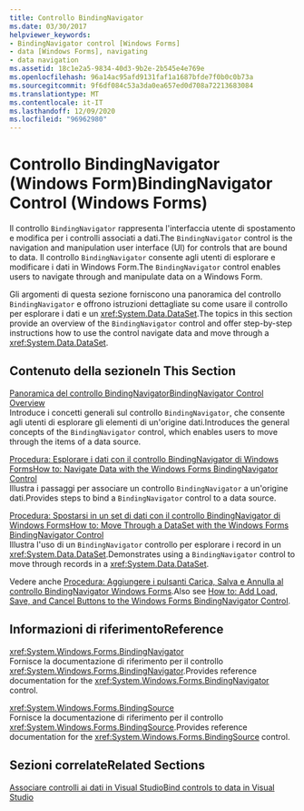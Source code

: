 ```yaml
---
title: Controllo BindingNavigator
ms.date: 03/30/2017
helpviewer_keywords:
- BindingNavigator control [Windows Forms]
- data [Windows Forms], navigating
- data navigation
ms.assetid: 18c1e2a5-9834-40d3-9b2e-2b545e4e769e
ms.openlocfilehash: 96a14ac95afd9131faf1a1687bfde7f0b0c0b73a
ms.sourcegitcommit: 9f6df084c53a3da0ea657ed0d708a72213683084
ms.translationtype: MT
ms.contentlocale: it-IT
ms.lasthandoff: 12/09/2020
ms.locfileid: "96962980"
---
```

# <a name="bindingnavigator-control-windows-forms"></a><span data-ttu-id="a6e38-102">Controllo BindingNavigator (Windows Form)</span><span class="sxs-lookup"><span data-stu-id="a6e38-102">BindingNavigator Control (Windows Forms)</span></span>
<span data-ttu-id="a6e38-103">Il controllo `BindingNavigator` rappresenta l'interfaccia utente di spostamento e modifica per i controlli associati a dati.</span><span class="sxs-lookup"><span data-stu-id="a6e38-103">The `BindingNavigator` control is the navigation and manipulation user interface (UI) for controls that are bound to data.</span></span> <span data-ttu-id="a6e38-104">Il controllo `BindingNavigator` consente agli utenti di esplorare e modificare i dati in Windows Form.</span><span class="sxs-lookup"><span data-stu-id="a6e38-104">The `BindingNavigator` control enables users to navigate through and manipulate data on a Windows Form.</span></span>  
  
 <span data-ttu-id="a6e38-105">Gli argomenti di questa sezione forniscono una panoramica del controllo `BindingNavigator` e offrono istruzioni dettagliate su come usare il controllo per esplorare i dati e un <xref:System.Data.DataSet>.</span><span class="sxs-lookup"><span data-stu-id="a6e38-105">The topics in this section provide an overview of the `BindingNavigator` control and offer step-by-step instructions how to use the control navigate data and move through a <xref:System.Data.DataSet>.</span></span>  
  
## <a name="in-this-section"></a><span data-ttu-id="a6e38-106">Contenuto della sezione</span><span class="sxs-lookup"><span data-stu-id="a6e38-106">In This Section</span></span>  
 [<span data-ttu-id="a6e38-107">Panoramica del controllo BindingNavigator</span><span class="sxs-lookup"><span data-stu-id="a6e38-107">BindingNavigator Control Overview</span></span>](bindingnavigator-control-overview-windows-forms.md)  
 <span data-ttu-id="a6e38-108">Introduce i concetti generali sul controllo `BindingNavigator`, che consente agli utenti di esplorare gli elementi di un'origine dati.</span><span class="sxs-lookup"><span data-stu-id="a6e38-108">Introduces the general concepts of the `BindingNavigator` control, which enables users to move through the items of a data source.</span></span>  
  
 [<span data-ttu-id="a6e38-109">Procedura: Esplorare i dati con il controllo BindingNavigator di Windows Forms</span><span class="sxs-lookup"><span data-stu-id="a6e38-109">How to: Navigate Data with the Windows Forms BindingNavigator Control</span></span>](how-to-navigate-data-with-the-windows-forms-bindingnavigator-control.md)  
 <span data-ttu-id="a6e38-110">Illustra i passaggi per associare un controllo `BindingNavigator` a un'origine dati.</span><span class="sxs-lookup"><span data-stu-id="a6e38-110">Provides steps to bind a `BindingNavigator` control to a data source.</span></span>  
  
 [<span data-ttu-id="a6e38-111">Procedura: Spostarsi in un set di dati con il controllo BindingNavigator di Windows Forms</span><span class="sxs-lookup"><span data-stu-id="a6e38-111">How to: Move Through a DataSet with the Windows Forms BindingNavigator Control</span></span>](move-through-a-dataset-with-wf-bindingnavigator-control.md)  
 <span data-ttu-id="a6e38-112">Illustra l'uso di un `BindingNavigator` controllo per esplorare i record in un <xref:System.Data.DataSet>.</span><span class="sxs-lookup"><span data-stu-id="a6e38-112">Demonstrates using a `BindingNavigator` control to move through records in a <xref:System.Data.DataSet>.</span></span>  
  
 <span data-ttu-id="a6e38-113">Vedere anche [Procedura: Aggiungere i pulsanti Carica, Salva e Annulla al controllo BindingNavigator Windows Forms](load-save-and-cancel-bindingnavigator.md).</span><span class="sxs-lookup"><span data-stu-id="a6e38-113">Also see [How to: Add Load, Save, and Cancel Buttons to the Windows Forms BindingNavigator Control](load-save-and-cancel-bindingnavigator.md).</span></span>  
  
## <a name="reference"></a><span data-ttu-id="a6e38-114">Informazioni di riferimento</span><span class="sxs-lookup"><span data-stu-id="a6e38-114">Reference</span></span>  
 <xref:System.Windows.Forms.BindingNavigator>  
 <span data-ttu-id="a6e38-115">Fornisce la documentazione di riferimento per il controllo <xref:System.Windows.Forms.BindingNavigator>.</span><span class="sxs-lookup"><span data-stu-id="a6e38-115">Provides reference documentation for the <xref:System.Windows.Forms.BindingNavigator> control.</span></span>  
  
 <xref:System.Windows.Forms.BindingSource>  
 <span data-ttu-id="a6e38-116">Fornisce la documentazione di riferimento per il controllo <xref:System.Windows.Forms.BindingSource>.</span><span class="sxs-lookup"><span data-stu-id="a6e38-116">Provides reference documentation for the <xref:System.Windows.Forms.BindingSource> control.</span></span>  
  
## <a name="related-sections"></a><span data-ttu-id="a6e38-117">Sezioni correlate</span><span class="sxs-lookup"><span data-stu-id="a6e38-117">Related Sections</span></span>  
 [<span data-ttu-id="a6e38-118">Associare controlli ai dati in Visual Studio</span><span class="sxs-lookup"><span data-stu-id="a6e38-118">Bind controls to data in Visual Studio</span></span>](/visualstudio/data-tools/bind-controls-to-data-in-visual-studio)
